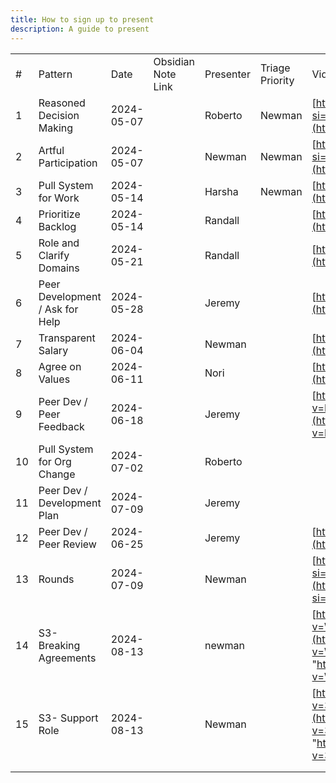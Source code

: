 ```yaml
---
title: How to sign up to present
description: A guide to present
---
```


|     |                                 |            |                    |           |                 |                                                                                                                                          |     |                                                                                                                                                                      |
| --- | ------------------------------- | ---------- | ------------------ | --------- | --------------- | ---------------------------------------------------------------------------------------------------------------------------------------- | --- | -------------------------------------------------------------------------------------------------------------------------------------------------------------------- |
| #   | Pattern                         | Date       | Obsidian Note Link | Presenter | Triage Priority | Video Link                                                                                                                               |     | Document Link                                                                                                                                                        |
| 1   | Reasoned Decision Making        | 2024-05-07 |                    | Roberto   | Newman          | [https://youtu.be/xEHQGgfRMUo?si=2WrmlhTx3NXF5xy-&t=1131](https://youtu.be/xEHQGgfRMUo)                                                  |     |                                                                                                                                                                      |
| 2   | Artful Participation            | 2024-05-07 |                    | Newman    | Newman          | [https://youtu.be/xEHQGgfRMUo?si=abC-RE0FER-PEJK7&t=2138](https://youtu.be/xEHQGgfRMUo)                                                  |     |                                                                                                                                                                      |
| 3   | Pull System for Work            | 2024-05-14 |                    | Harsha    | Newman          | [https://youtu.be/N2kcLRE3t6Y](https://youtu.be/N2kcLRE3t6Y)                                                                             |     |                                                                                                                                                                      |
| 4   | Prioritize Backlog              | 2024-05-14 |                    | Randall   |                 | [https://youtu.be/N2kcLRE3t6Y](https://youtu.be/N2kcLRE3t6Y)                                                                             |     |                                                                                                                                                                      |
| 5   | Role and Clarify Domains        | 2024-05-21 |                    | Randall   |                 | [https://youtu.be/qcvOcmDO4Fg](https://youtu.be/qcvOcmDO4Fg)                                                                             |     |                                                                                                                                                                      |
| 6   | Peer Development / Ask for Help | 2024-05-28 |                    | Jeremy    |                 | [https://youtu.be/EAnLXfed-7Y](https://youtu.be/EAnLXfed-7Y)                                                                             |     |                                                                                                                                                                      |
| 7   | Transparent Salary              | 2024-06-04 |                    | Newman    |                 | [https://youtu.be/MlyL7NiZ7uM](https://youtu.be/MlyL7NiZ7uM)                                                                             |     |                                                                                                                                                                      |
| 8   | Agree on Values                 | 2024-06-11 |                    | Nori      |                 | [https://youtu.be/oYW7feaE-d0](https://youtu.be/oYW7feaE-d0)                                                                             |     |                                                                                                                                                                      |
| 9   | Peer Dev / Peer Feedback        | 2024-06-18 |                    | Jeremy    |                 | [https://www.youtube.com/watch?v=Fo4FB3fbKvI](https://www.youtube.com/watch?v=Fo4FB3fbKvI)                                               |     | [https://miro.com/app/board/uXjVMjBqrrE=/?moveToWidget=3458764590433924791&cot=14](https://miro.com/app/board/uXjVMjBqrrE=/?moveToWidget=3458764590433924791&cot=14) |
| 10  | Pull System for Org Change      | 2024-07-02 |                    | Roberto   |                 |                                                                                                                                          |     |                                                                                                                                                                      |
| 11  | Peer Dev / Development Plan     | 2024-07-09 |                    | Jeremy    |                 |                                                                                                                                          |     |                                                                                                                                                                      |
| 12  | Peer Dev / Peer Review          | 2024-06-25 |                    | Jeremy    |                 | [https://youtu.be/Bx__P7rCXrk](https://youtu.be/Bx__P7rCXrk)                                                                             |     |                                                                                                                                                                      |
| 13  | Rounds                          | 2024-07-09 |                    | Newman    |                 | [https://youtu.be/UaQLnPzkhmo?si=hR_SsSBPMQEHlyxB](https://youtu.be/UaQLnPzkhmo?si=hR_SsSBPMQEHlyxB)                                     |     |                                                                                                                                                                      |
| 14  | S3- Breaking Agreements         | 2024-08-13 |                    | newman    |                 | [https://www.youtube.com/watch?v=W63GjCrVn-o](https://www.youtube.com/watch?v=W63GjCrVn-o "https://www.youtube.com/watch?v=W63GjCrVn-o") |     |                                                                                                                                                                      |
| 15  | S3- Support Role                | 2024-08-13 |                    | Newman    |                 | [https://www.youtube.com/watch?v=35qzilqgV7U](https://www.youtube.com/watch?v=35qzilqgV7U "https://www.youtube.com/watch?v=35qzilqgV7U") |     |                                                                                                                                                                      |
|     |                                 |            |                    |           |                 |                                                                                                                                          |     |                                                                                                                                                                      |
|     |                                 |            |                    |           |                 |                                                                                                                                          |     |                                                                                                                                                                      |

